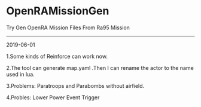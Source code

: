 # OpenRAMissionGen
Try Gen OpenRA Mission Files From Ra95 Mission




--------------------------------------------------------------------------
2019-06-01

1.Some kinds of Reinforce can work now.

2.The tool can generate map.yaml .Then I can rename the actor to the name used in lua.

3.Problems: Paratroops and Parabombs without airfield.

4.Probles: Lower Power Event Trigger


